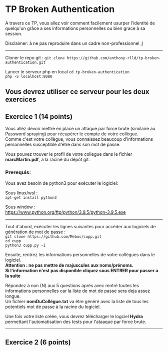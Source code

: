# TP Broken Authentication

A travers ce TP, vous allez voir comment facilement usurper l'identité de quelqu'un grâce a ses informations personnelles ou bien grace à sa session.

Disclaimer: à ne pas reproduire dans un cadre non-professionnel ;)

------------------  
Cloner le repo git :
`git clone https://github.com/anthony-rlld/tp-broken-authentication.git`  

Lancer le serveur php en local
`cd tp-broken-authentication`  
`php -S localhost:8080`  

__Vous devrez utiliser ce serveur pour les deux exercices__   
------------------  
## Exercice 1 (14 points)

Vous allez devoir mettre en place un attaque par force brute (similaire au Password spraying) pour récupérer le compte de votre collègue.  
Comme c'est votre collègue, vous connaissez beaucoup d'informations personnelles susceptible d'etre dans son mot de passe.  

Vous pouvez trouver le profil de votre collegue dans le fichier __marcMartin.pdf__, a la racine du dépôt git.

### Prerequis: 

Vous avez besoin de python3 pour exécuter le logiciel:

Sous linux/wsl :  
`apt-get install python3`  

Sous window :  
https://www.python.org/ftp/python/3.9.5/python-3.9.5.exe

-----------------

Tout d'abord, exécuter les lignes suivantes pour accéder aux logiciels de génération de mot de passe :   
`git clone https://github.com/Mebus/cupp.git`    
`cd cupp`    
`python3 cupp.py -i`  

Ensuite, rentrez les informations personnelles de votre collègues dans le logiciel.   
__Attention : ne pas mettre de majuscules aux noms/prénoms.   
Si l'information n'est pas disponible cliquez sous ENTRER pour passer a la suite__      

Répondez à non (N) aux 5 questions après avec rentré toutes les informations personnelles car la liste de mot de passe sera deja assez longue.  
Un fichier __nomDuCollègue.txt__ va être généré avec la liste de tous les potentiels mot de passe à la racine du logiciel.  

  
Une fois votre liste créée, vous devrez télécharger le logciel __Hydra__ permettant l'automatisation des tests pour l'ataaque par force brute.



--------------------------------
## Exercice 2 (6 points)
